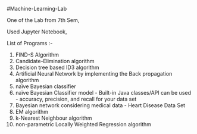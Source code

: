 #Machine-Learning-Lab

One of the Lab from 7th Sem,

Used Jupyter Notebook,

List of Programs :-

1. FIND-S Algorithm
2. Candidate-Elimination algorithm
3. Decision tree based ID3 algorithm
4. Artificial Neural Network by implementing the Back propagation algorithm
5. naïve Bayesian classifier
6. naïve Bayesian Classifier model - Built-in Java classes/API can be used - accuracy, precision, and recall for your data set
7. Bayesian network considering medical data - Heart Disease Data Set
8. EM algorithm
9. k-Nearest Neighbour algorithm
10. non-parametric Locally Weighted Regression algorithm
